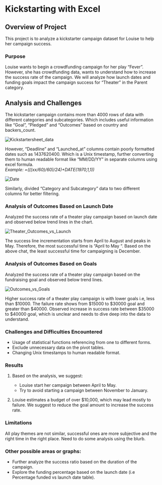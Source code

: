 # Kickstarting with Excel

## Overview of Project
This project is to analyze a kickstarter campaign dataset for Louise to help her campaign success. 

### Purpose
Louise wants to begin a crowdfunding campaign for her play “Fever”. However, she has crowdfunding data, wants to understand how to increase the success rate of the campaign. We will analyze how launch dates and funding goals impact the campaign success for “Theater” in the Parent category. 

## Analysis and Challenges
The kickstarter campaign contains more than 4000 rows of data with different categories and subcategories. Which includes useful information like “Goal”, “Pledged” and “Outcomes” based on country and backers_count. 

![Kickstartersheet_data](https://user-images.githubusercontent.com/44387918/187019255-51f92eb8-52de-480a-bc57-6890ae97962e.png) 

However, “Deadline” and “Launched_at” columns contain poorly formatted dates such as 1437620400. Which is a Unix timestamp, further converting them to human readable format like  “MM/DD/YY” in separate columns using excel formula.   
*Example:  =(((xx/60)/60)/24)+DATE(1970,1,1))* 

![Date](https://user-images.githubusercontent.com/44387918/187019498-d4cb47b4-b229-42f4-8fab-fcc26315e02d.png) 
 
Similarly, divided “Category and Subcategory” data to two different columns for better filtering.  

### Analysis of Outcomes Based on Launch Date
Analyzed the success rate of a theater play campaign based on launch date and observed below trend lines in the chart. 

![Theater_Outcomes_vs_Launch](https://user-images.githubusercontent.com/44387918/187019850-8066b9d7-1573-4607-87e8-129d2e8893ea.png) 
 
The success line incrementation starts from April to August and peaks in May. Therefore, the most successful time is “April to May “. 
Based on the above chat, the least successful time for campaigning is December.

### Analysis of Outcomes Based on Goals
Analyzed the success rate of a theater play campaign based on the fundraising goal and observed below trend lines. 

![Outcomes_vs_Goals](https://user-images.githubusercontent.com/44387918/187020528-cf930e3d-f4a7-4017-85b2-d1a98e8f7225.png) 
 
Higher success rate of a theater play campaign is with lower goals i.e, less than $10000. 
The failure rate shows from $15000 to $30000 goal and greater than $40000. 
Observed increase in success rate between $35000 to $40000 goal, which is unclear and needs to dive deep into the data to understand. 

### Challenges and Difficulties Encountered
* Usage of statistical functions referencing from one to different forms. 
* Exclude unnecessary data on the pivot tables. 
* Changing Unix timestamps to human readable format. 

### Results
1. Based on the analysis, we suggest:  
   - Louise start her campaign between April to May.  
   - Try to avoid starting a campaign between November to January. 
 
2. Louise estimates a budget of over $10,000, which may lead mostly to failure. We suggest to reduce the goal amount to increase the success rate. 

### Limitations
All play themes are not similar, successful ones are more subjective and the right time in the right place. Need to do some   analysis using the blurb.

### Other possible areas or graphs: 
* Further analyze the success ratio based on the duration of the campaign. 
* Explore the funding percentage based on the launch date (i.e Percentage funded vs launch date table). 
